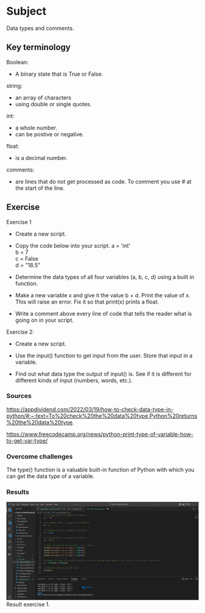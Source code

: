 # Subject
Data types and comments.

## Key terminology
Boolean:  
- A binary state that is True or False.  

string:  
- an array of characters
- using double or single quotes.  

int:  
- a whole number.
- can be postive or negative.  

float:  
- is a decimal number.  

comments:  
- are lines that do not get processed as code. To comment you use # at the start of the line. 

## Exercise  
Exercise 1  
- Create a new script.  

- Copy the code below into your script.
a = 'int'  
b = 7  
c = False  
d = "18.5"  

- Determine the data types of all four variables (a, b, c, d) using a built in function.  

- Make a new variable x and give it the value b + d. Print the value of x. This will raise an error. Fix it so that print(x) prints a float.  

- Write a comment above every line of code that tells the reader what is going on in your script.  
  
Exercise 2:  
- Create a new script.  

- Use the input() function to get input from the user. Store that input in a variable.  

- Find out what data type the output of input() is. See if it is different for different kinds of input (numbers, words, etc.).


### Sources
https://appdividend.com/2022/03/19/how-to-check-data-type-in-python/#:~:text=To%20check%20the%20data%20type,Python%20returns%20the%20data%20type.  

https://www.freecodecamp.org/news/python-print-type-of-variable-how-to-get-var-type/

### Overcome challenges
The type() function is a valuable built-in function of Python with which you can get the data type of a variable.

### Results  
![result exercise 1](https://github.com/Techgrounds-Cloud-9/cloud-9-karimtouzani24/blob/f79a3ba46276d71c7f5361bcdd2d4bd21febe15c/00_includes/PY/result_datatype1.png)  
Result exercise 1. 